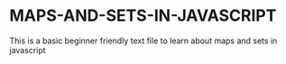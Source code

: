 # MAPS-AND-SETS-IN-JAVASCRIPT
This is a basic beginner friendly text file to learn about maps and sets in javascript

